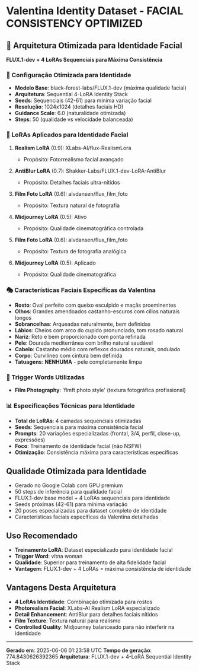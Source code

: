 # Valentina Identity Dataset - FACIAL CONSISTENCY OPTIMIZED

## 🎯 Arquitetura Otimizada para Identidade Facial
**FLUX.1-dev + 4 LoRAs Sequenciais para Máxima Consistência**

### 🧬 Configuração Otimizada para Identidade
- **Modelo Base**: black-forest-labs/FLUX.1-dev (máxima qualidade facial)
- **Arquitetura**: Sequential 4-LoRA Identity Stack  
- **Seeds**: Sequenciais (42-61) para mínima variação facial
- **Resolução**: 1024x1024 (detalhes faciais HD)
- **Guidance Scale**: 6.0 (naturalidade otimizada)
- **Steps**: 50 (qualidade vs velocidade balanceada)

### 🎨 LoRAs Aplicados para Identidade Facial
1. **Realism LoRA** (0.9): XLabs-AI/flux-RealismLora
   - Propósito: Fotorrealismo facial avançado

2. **AntiBlur LoRA** (0.7): Shakker-Labs/FLUX.1-dev-LoRA-AntiBlur
   - Propósito: Detalhes faciais ultra-nítidos

3. **Film Foto LoRA** (0.6): alvdansen/flux_film_foto
   - Propósito: Textura natural de fotografia

4. **Midjourney LoRA** (0.5): Ativo
   - Propósito: Qualidade cinematográfica controlada

4. **Film Foto LoRA** (0.6): alvdansen/flux_film_foto
   - Propósito: Textura de fotografia analógica

5. **Midjourney LoRA** (0.5): Aplicado
   - Propósito: Qualidade cinematográfica

### 🎭 Características Faciais Específicas da Valentina
- **Rosto**: Oval perfeito com queixo esculpido e maçãs proeminentes
- **Olhos**: Grandes amendoados castanho-escuros com cílios naturais longos
- **Sobrancelhas**: Arqueadas naturalmente, bem definidas
- **Lábios**: Cheios com arco do cupido pronunciado, tom rosado natural
- **Nariz**: Reto e bem proporcionado com ponta refinada
- **Pele**: Dourada mediterrânea com brilho natural saudável
- **Cabelo**: Castanho médio com reflexos dourados naturais, ondulado
- **Corpo**: Curvilíneo com cintura bem definida
- **Tatuagens**: **NENHUMA** - pele completamente limpa

### 🎨 Trigger Words Utilizadas
- **Film Photography**: 'flmft photo style' (textura fotográfica profissional)

### 📊 Especificações Técnicas para Identidade
- **Total de LoRAs**: 4 camadas sequenciais otimizadas
- **Seeds**: Sequenciais para máxima consistência facial
- **Prompts**: 20 variações especializadas (frontal, 3/4, perfil, close-up, expressões)
- **Foco**: Treinamento de identidade facial (não NSFW)
- **Otimização**: Consistência máxima para características específicas

## Qualidade Otimizada para Identidade
- Gerado no Google Colab com GPU premium
- 50 steps de inferência para qualidade facial
- FLUX.1-dev base model + 4 LoRAs sequenciais para identidade
- Seeds próximas (42-61) para mínima variação
- 20 poses especializadas para dataset completo de identidade
- Características faciais específicas da Valentina detalhadas

## Uso Recomendado
- **Treinamento LoRA**: Dataset especializado para identidade facial
- **Trigger Word**: vltna woman
- **Qualidade**: Superior para treinamento de alta fidelidade facial
- **Vantagem**: FLUX.1-dev + 4 LoRAs = máxima consistência de identidade

## Vantagens Desta Arquitetura
- **4 LoRAs Identidade**: Combinação otimizada para rostos
- **Photorealism Facial**: XLabs-AI Realism LoRA especializado
- **Detail Enhancement**: AntiBlur para detalhes faciais nítidos  
- **Film Texture**: Textura natural para realismo
- **Controlled Quality**: Midjourney balanceado para não interferir na identidade

---
**Gerado em**: 2025-06-06 01:23:58 UTC
**Tempo de geração**: 774.8430626392365
**Arquitetura**: FLUX.1-dev + 4-LoRA Sequential Identity Stack
